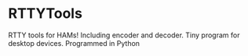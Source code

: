 # RTTYTools
RTTY tools for HAMs!
Including encoder and decoder.
Tiny program for desktop devices.
Programmed in Python
